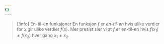 ```yaml
---
{}
---
```

> [!info] En-til-en funksjoner
>  En funksjon $f$ er *en-til-en* hvis ulike verdier for $x$ gir ulike verdier $f(x)$. Mer presist sier vi at $f$ er en-til-en hvis $f(x_1)\neq f(x_2)$ hver gang $x_1 \neq x_2$.

